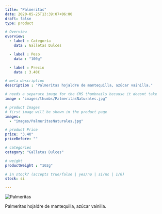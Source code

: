 ```yaml
---
title: "Palmeritas"
date: 2020-05-25T13:39:07+06:00
draft: false
type: product

# Overview
overview:
  - label : Categoría
    data : Galletas Dulces

  - label : Peso
    data : "100g"

  - label : Precio
    data : 3.40€

# meta description
description : "Palmeritas hojaldre de mantequilla, azúcar vainilla."

# needs a separate image for the CMS thumbnails because it doesnt take arrays (slideshow images)
image : "images/thumbs/PalmeritasNaturales.jpg"

# product Images
# first image will be shown in the product page
images:
  - "images/PalmeritasNaturales.jpg"

# product Price
price: "3.40"
priceBefore: ""

# categories
category: "Galletas Dulces"

# weight
productWeight : "102g"

# in stock? (accepts true/false | yes/no | si/no | 1/0)
stock: si

---
```

![Palmeritas](/images/PalmeritasNaturales.jpg "Palmeritas")

Palmeritas hojaldre de mantequilla, azúcar vainilla.
